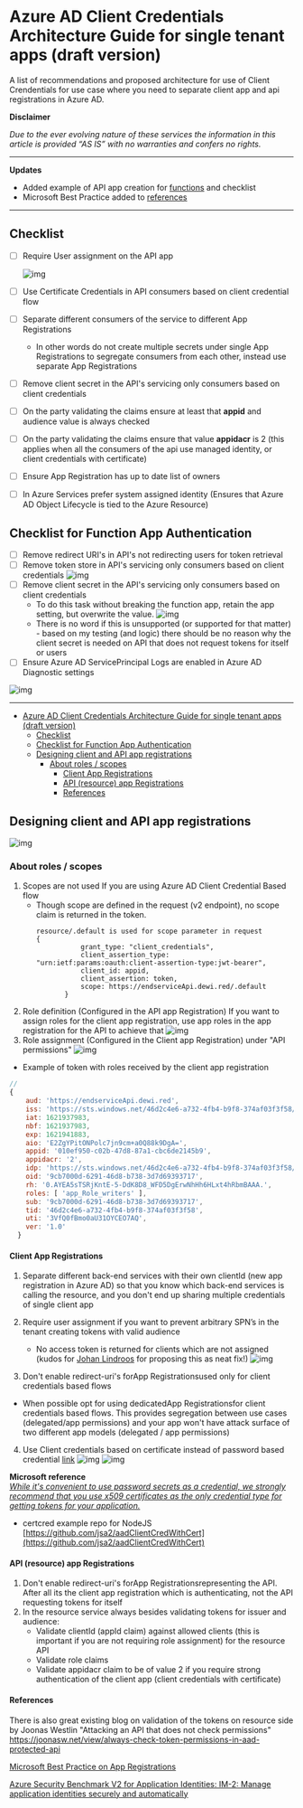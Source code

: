 # Azure AD Client Credentials Architecture Guide for single tenant apps  (draft version)
A list of recommendations and proposed architecture for use of Client Crendentials for use case where you need to separate client app and api registrations in Azure AD.



**Disclaimer**

*Due to the ever evolving nature of these services the information in this article is provided “AS IS” with no warranties and confers no rights.*

---
**Updates**

- Added example of API app creation for [functions](apiApp.md) and checklist
- Microsoft Best Practice added to [references](#references)
  
---

## Checklist

- [ ] Require User assignment on the API app 
  
  ![img](img/userassign.png)

- [ ] Use Certificate Credentials in API consumers based on client credential flow 
- [ ] Separate different consumers of the service to different App Registrations
  - In other words do not create multiple secrets under single App Registrations to segregate consumers from each other, instead use separate App Registrations 
- [ ] Remove client secret in the API's servicing only consumers based on client credentials
- [ ] On the party validating the claims ensure at least that **appid** and audience value is always checked 
- [ ] On the party validating the claims ensure that value **appidacr** is 2 (this applies when all the consumers of the api use managed identity, or client credentials with certificate)
- [ ] Ensure App Registration has up to date list of owners
- [ ] In Azure Services prefer system assigned identity (Ensures that Azure AD Object Lifecycle is tied to the Azure Resource)

## Checklist for Function App Authentication
- [ ] Remove redirect URI's in API's not redirecting users for token retrieval 
- [ ] Remove token store in API's servicing only consumers based on client credentials
![img](img/TokenStore.png)
- [ ] Remove client secret in the API's servicing only consumers based on client credentials
  - To do this task without breaking the function app, retain the app setting, but overwrite the value. 
  ![img](img/optionalHardening.png)
  - There is no word if this is unsupported (or supported for that matter) - based on my testing (and logic) there should be no reason why the client secret is needed on API that does not request tokens for itself or users 
- [ ] Ensure Azure AD ServicePrincipal Logs are enabled in Azure AD Diagnostic settings

![img](img/spnLog.png)

---

- [Azure AD Client Credentials Architecture Guide for single tenant apps  (draft version)](#azure-ad-client-credentials-architecture-guide-for-single-tenant-apps--draft-version)
  - [Checklist](#checklist)
  - [Checklist for Function App Authentication](#checklist-for-function-app-authentication)
  - [Designing client and API app registrations](#designing-client-and-api-app-registrations)
    - [About roles / scopes](#about-roles--scopes)
      - [Client App Registrations](#client-app-registrations)
      - [API (resource) app Registrations](#api-resource-app-registrations)
      - [References](#references)


## Designing client and API app registrations
![img](img/6.png)
### About roles / scopes
1. Scopes are not used If you are using Azure AD Client Credential Based flow
   - Though scope are defined in the request (v2 endpoint), no scope claim is returned in the token. 
     ```
     resource/.default is used for scope parameter in request
     {
                grant_type: "client_credentials",
                client_assertion_type: "urn:ietf:params:oauth:client-assertion-type:jwt-bearer",
                client_id: appid,
                client_assertion: token,
                scope: https://endserviceApi.dewi.red/.default
            }
     ```
2. Role definition (Configured in the API app Registration) If you want to assign roles for the client app registration, use app roles in the app registration for the API to achieve that
![img](img/1.png)
3. Role assignment (Configured in the Client app Registration) under "API permissions"
![img](img/2.png)
- Example of token with roles received by the client app registration 
```js
//
{
    aud: 'https://endserviceApi.dewi.red',
    iss: 'https://sts.windows.net/46d2c4e6-a732-4fb4-b9f8-374af03f3f58/',
    iat: 1621937983,
    nbf: 1621937983,
    exp: 1621941883,
    aio: 'E2ZgYPitONPolc7jn9cm+a0Q88k9DgA=',
    appid: '010ef950-c02b-47d8-87a1-cbc6de2145b9',
    appidacr: '2',
    idp: 'https://sts.windows.net/46d2c4e6-a732-4fb4-b9f8-374af03f3f58/',
    oid: '9cb7000d-6291-46d8-b738-3d7d69393717',
    rh: '0.AYEA5sTSRjKntE-5-DdK8D8_WFD5DgErwNhHh6HLxt4hRbmBAAA.',
    roles: [ 'app_Role_writers' ],
    sub: '9cb7000d-6291-46d8-b738-3d7d69393717',
    tid: '46d2c4e6-a732-4fb4-b9f8-374af03f3f58',
    uti: '3VfQ0fBmo0aU31OYCEO7AQ',
    ver: '1.0'
  }
```
#### Client App Registrations
1. Separate different back-end services with their own clientId (new app registration in Azure AD) so that you know which back-end services is calling the resource, and you don't end up sharing multiple credentials of single client app
2. Require user assignment if you want to prevent arbitrary SPN’s in the tenant creating tokens with valid audience 
   - No access token is returned for clients which are not assigned (kudos for [Johan Lindroos](https://www.linkedin.com/in/johanlindroos/) for proposing this as neat fix!)
![img](img/7.png)

3. Don't enable redirect-uri's forApp Registrationsused only for client credentials based flows 
 - When possible opt for using dedicatedApp Registrationsfor client credentials based flows. This provides segregation between use cases (delegated/app permissions) and your app won't have attack surface of two different app models (delegated / app permissions)
4. Use Client credentials based on certificate instead of password based credential [link](https://docs.microsoft.com/en-us/azure/active-directory/develop/identity-platform-integration-checklist#security)
![img](img/4.png)
![img](img/5%20certcred.png)

**Microsoft reference** <br>
[*While it's convenient to use password secrets as a credential, we strongly recommend that you use x509 certificates as the only credential type for getting tokens for your application.*](https://docs.microsoft.com/en-us/azure/active-directory/develop/security-best-practices-for-app-registration#credential-configuration)

- certcred example repo for NodeJS [https://github.com/jsa2/aadClientCredWithCert](https://github.com/jsa2/aadClientCredWithCert)



#### API (resource) app Registrations
1. Don't enable redirect-uri's forApp Registrationsrepresenting the API. After all its the client app registration which is authenticating, not the API requesting tokens for itself
2. In the resource service always besides validating tokens for issuer and audience:
   - Validate clientId (appId claim) against allowed clients (this is important if you are not requiring role assignment) for the resource API
   - Validate role claims
   - Validate appidacr  claim to be of value 2 if you require strong authentication of the client app (client credentials with certificate)
  

#### References
There is also great existing blog on validation of the tokens on resource side by Joonas Westlin 
"Attacking an API that does not check permissions"
https://joonasw.net/view/always-check-token-permissions-in-aad-protected-api 

[Microsoft Best Practice on App Registrations](https://docs.microsoft.com/en-us/azure/active-directory/develop/security-best-practices-for-app-registration)

[Azure Security Benchmark V2 for Application Identities: IM-2: Manage application identities securely and automatically](https://docs.microsoft.com/en-us/security/benchmark/azure/security-controls-v2-identity-management#im-2-manage-application-identities-securely-and-automatically)